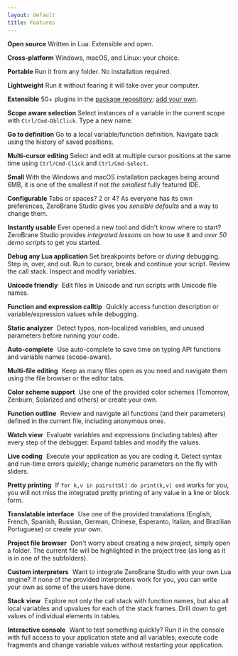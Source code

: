 ```yaml
---
layout: default
title: Features
---
```


**Open source**
Written in Lua. Extensible and open.

**Cross-platform**
Windows, macOS, and Linux: your choice.

**Portable**
Run it from any folder. No installation required.

**Lightweight**
Run it without fearing it will take over your computer.

**Extensible**
50+ plugins in the [package repository](https://github.com/pkulchenko/ZeroBranePackage); [add your own](doc-plugin).

**Scope aware selection**
Select instances of a variable in the current scope with `Ctrl/Cmd-DblClick`. Type a new name.

**Go to definition**
Go to a local variable/function definition. Navigate back using the history of saved positions.

**Multi-cursor editing**
Select and edit at multiple cursor positions at the same time using `Ctrl/Cmd-Click` and `Ctrl/Cmd-Select`.

**Small**
With the Windows and macOS installation packages being around 6MB, it is one of the smallest if not _the smallest_ fully featured IDE.

**Configurable**
Tabs or spaces? 2 or 4? As everyone has its own preferences, ZeroBrane Studio gives you _sensible defaults_ and a way to change them.

**Instantly usable**
Ever opened a new tool and didn't know where to start? ZeroBrane Studio provides _integrated lessons_ on how to use it and _over 50 demo scripts_ to get you started.

**Debug any Lua application**
Set breakpoints before or _during_ debugging. Step in, over, and out. Run to cursor, break and continue your script. Review the call stack. Inspect and modify variables.

**Unicode friendly**
<a href="images/static-analysis.png"><img style="background:url(images/static-analysis.png) -422px -480px" src="images/t.gif" class="inset"/></a>
Edit files in Unicode and run scripts with Unicode file names.

**Function and expression calltip**
<a href="images/debugging.png"><img style="background:url(images/debugging.png) -392px -460px" src="images/t.gif" class="inset"/></a>
Quickly access function description or variable/expression values while debugging.

**Static analyzer**
<a href="images/static-analysis.png"><img style="background:url(images/static-analysis.png) -260px -720px" src="images/t.gif" class="inset"/></a>
Detect typos, non-localized variables, and unused parameters before running your code.

**Auto-complete**
<a href="images/autocomplete-osx.png"><img style="background:url(images/autocomplete-osx.png) -310px -290px" src="images/t.gif" class="inset"/></a>
Use auto-complete to save time on typing API functions and variable names (scope-aware).

**Multi-file editing**
<a href="images/integrated-materials.png"><img style="background:url(images/integrated-materials.png) -311px -96px" src="images/t.gif" class="inset"/></a>
Keep as many files open as you need and navigate them using the file browser or the editor tabs.

**Color scheme support**
<a href="images/colors-zenburn.png"><img style="background:url(images/colors-zenburn.png) -30px -96px" src="images/t.gif" class="inset"/></a>
Use one of the provided color schemes (Tomorrow, Zenburn, Solarized and others) or create your own.

**Function outline**
<a href="images/debugging.png"><img style="background:url(images/debugging.png) -8px -443px" src="images/t.gif" class="inset"/></a>
Review and navigate all functions (and their parameters) defined in the current file, including anonymous ones.

**Watch view**
<a href="images/debugging.png"><img style="background:url(images/debugging.png) -516px -682px" src="images/t.gif" class="inset"/></a>
Evaluate variables and expressions (including tables) after every step of the debugger. Expand tables and modify the values.

**Live coding**
<a href="images/scratchpad-linux-mint.png"><img style="background:url(images/scratchpad-linux-mint.png) -580px -300px" src="images/t.gif" class="inset"/></a>
Execute your application as you are coding it. Detect syntax and run-time errors quickly; change numeric parameters on the fly with sliders.

**Pretty printing**
<a href="images/debugging.png"><img style="background:url(images/debugging.png) -9px -756px" src="images/t.gif" class="inset"/></a>
If `for k,v in pairs(tbl) do print(k,v) end` works for you, you will not miss the integrated pretty printing of any value in a line or block form.

**Translatable interface**
<a href="images/static-analysis.png"><img style="background:url(images/static-analysis.png) -40px -240px" src="images/t.gif" class="inset"/></a>
Use one of the provided translations (English, French, Spanish, Russian, German, Chinese, Esperanto, Italian, and Brazilian Portuguese) or create your own.

**Project file browser**
<a href="images/debugging.png"><img style="background:url(images/debugging.png) -8px -96px" src="images/t.gif" class="inset"/></a>
Don't worry about creating a new project, simply open a folder. The current file will be highlighted in the project tree (as long as it is in one of the subfolders).

**Custom interpreters**
<img style="background:url(images/integrated-materials.png) -992px -792px" src="images/t.gif" class="inset"/>
Want to integrate ZeroBrane Studio with your own Lua engine? If none of the provided interpreters work for you, you can write your own as some of the users have done.

**Stack view**
<a href="images/debugging.png"><img style="background:url(images/debugging.png) -871px -682px" src="images/t.gif" class="inset"/></a>
Explore not only the call stack with function names, but also all local variables and upvalues for each of the stack frames. Drill down to get values of individual elements in tables.

**Interactive console**
<a href="images/debugging.png"><img style="background:url(images/debugging.png) -8px -682px" src="images/t.gif" class="inset"/></a>
Want to test something quickly? Run it in the console with full access to your application state and all variables; execute code fragments and change variable values without restarting your application.
